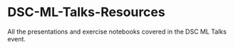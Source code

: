 # DSC-ML-Talks-Resources
All the presentations and exercise notebooks covered in the DSC ML Talks event.
